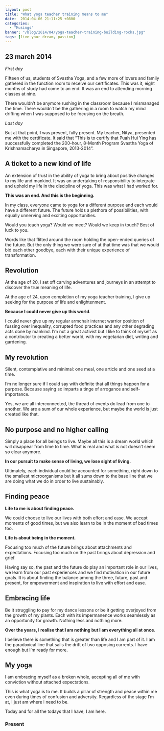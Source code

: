```yaml
---
layout: post
title: "What yoga teacher training means to me"
date:  2014-04-06 21:11:25 +0800
categories:
  - "Musings"
banner: "/blog/2014/04/yoga-teacher-training-building-rocks.jpg"
tags: [live your dream, passion]
---
```

## 23 march 2014

_First day_

Fifteen of us, students of Svastha Yoga, and a few more of lovers and family gathered in the function room to receive our certificates. This was it, eight months of study had come to an end. It was an end to attending morning classes at nine.

There wouldn’t be anymore rushing in the classroom because I mismanaged the time. There wouldn’t be the gathering in a room to watch my mind drifting when I was supposed to be focusing on the breath.

_Last day_

But at that point, I was present, fully present. My teacher, Nitya, presented me with the certificate. It said that “This is to certify that Puah Hui Ying has successfully completed the 200-hour, 8-Month Program Svastha Yoga of Krishnamacharya in Singapore, 2013-2014”.

## A ticket to a new kind of life

An extension of trust in the ability of yoga to bring about positive changes to my life and mankind. It was an undertaking of responsibility to integrate and uphold my life in the discipline of yoga. This was what I had worked for.

**This was an end. And this is the beginning.**

In my class, everyone came to yoga for a different purpose and each would have a different future. The future holds a plethora of possibilities, with equally unnerving and exciting opportunities.

Would you teach yoga? Would we meet? Would we keep in touch? Best of luck to you.

Words like that flitted around the room holding the open-ended queries of the future. But the only thing we were sure of at that time was that we would bid each other goodbye, each with their unique experience of transformation.

## Revolution

At the age of 20, I set off carving adventures and journeys in an attempt to discover the true meaning of life.

At the age of 24, upon completion of my yoga teacher training, I give up seeking for the purpose of life and enlightenment.

**Because I could never give up this world.**

I could never give up my regular armchair internet warrior position of fussing over inequality, corrupted food practices and any other degrading acts done by mankind. I’m not a great activist but I like to think of myself as a contributor to creating a better world, with my vegetarian diet, writing and gardening.

## My revolution

Silent, contemplative and minimal: one meal, one article and one seed at a time.

I’m no longer sure if I could say with definite that all things happen for a purpose. Because saying so imparts a tinge of arrogance and self-importance.

Yes, we are all interconnected, the thread of events do lead from one to another. We are a sum of our whole experience, but maybe the world is just created like that.

## No purpose and no higher calling

Simply a place for all beings to live. Maybe all this is a dream world which will disappear from time to time. What is real and what is not doesn’t seem so clear anymore.

**In our pursuit to make sense of living, we lose sight of living.**

Ultimately, each individual could be accounted for something, right down to the smallest microorganisms but it all sums down to the base line that we are doing what we do in order to live sustainably.

## Finding peace
**Life to me is about finding peace.**

We could choose to live our lives with both effort and ease. We accept moments of good times, but we also learn to be in the moment of bad times too.

**Life is about being in the moment.**

Focusing too much of the future brings about attachments and expectations. Focusing too much on the past brings about depression and grief.

Having say so, the past and the future do play an important role in our lives, we learn from our past experiences and we find motivation in our future goals. It is about finding the balance among the three, future, past and present, for empowerment and inspiration to live with effort and ease.

## Embracing life

Be it struggling to pay for my dance lessons or be it getting overjoyed from the growth of my plants. Each with its impermanence works seamlessly as an opportunity for growth. Nothing less and nothing more.

**Over the years, I realise that I am nothing but I am everything all at once.**

I believe there is something that is greater than life and I am part of it. I am the paradoxical line that sails the drift of two opposing currents. I have enough but I’m ready for more.

## My yoga

I am embracing myself as a broken whole, accepting all of me with conviction without attached expectations.

This is what yoga is to me. It builds a pillar of strength and peace within me even during times of confusion and adversity. Regardless of the stage I’m at, I just am where I need to be.

Today and for all the todays that I have, I am here.

### Present
